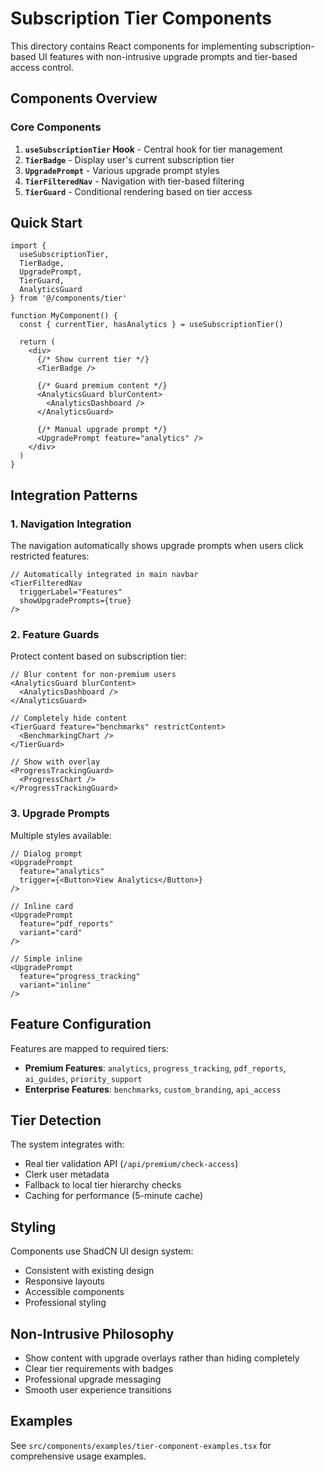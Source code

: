 # Subscription Tier Components

This directory contains React components for implementing subscription-based UI features with non-intrusive upgrade prompts and tier-based access control.

## Components Overview

### Core Components

1. **`useSubscriptionTier` Hook** - Central hook for tier management
2. **`TierBadge`** - Display user's current subscription tier
3. **`UpgradePrompt`** - Various upgrade prompt styles
4. **`TierFilteredNav`** - Navigation with tier-based filtering
5. **`TierGuard`** - Conditional rendering based on tier access

## Quick Start

```tsx
import {
  useSubscriptionTier,
  TierBadge,
  UpgradePrompt,
  TierGuard,
  AnalyticsGuard
} from '@/components/tier'

function MyComponent() {
  const { currentTier, hasAnalytics } = useSubscriptionTier()

  return (
    <div>
      {/* Show current tier */}
      <TierBadge />

      {/* Guard premium content */}
      <AnalyticsGuard blurContent>
        <AnalyticsDashboard />
      </AnalyticsGuard>

      {/* Manual upgrade prompt */}
      <UpgradePrompt feature="analytics" />
    </div>
  )
}
```

## Integration Patterns

### 1. Navigation Integration

The navigation automatically shows upgrade prompts when users click restricted features:

```tsx
// Automatically integrated in main navbar
<TierFilteredNav
  triggerLabel="Features"
  showUpgradePrompts={true}
/>
```

### 2. Feature Guards

Protect content based on subscription tier:

```tsx
// Blur content for non-premium users
<AnalyticsGuard blurContent>
  <AnalyticsDashboard />
</AnalyticsGuard>

// Completely hide content
<TierGuard feature="benchmarks" restrictContent>
  <BenchmarkingChart />
</TierGuard>

// Show with overlay
<ProgressTrackingGuard>
  <ProgressChart />
</ProgressTrackingGuard>
```

### 3. Upgrade Prompts

Multiple styles available:

```tsx
// Dialog prompt
<UpgradePrompt
  feature="analytics"
  trigger={<Button>View Analytics</Button>}
/>

// Inline card
<UpgradePrompt
  feature="pdf_reports"
  variant="card"
/>

// Simple inline
<UpgradePrompt
  feature="progress_tracking"
  variant="inline"
/>
```

## Feature Configuration

Features are mapped to required tiers:

- **Premium Features**: `analytics`, `progress_tracking`, `pdf_reports`, `ai_guides`, `priority_support`
- **Enterprise Features**: `benchmarks`, `custom_branding`, `api_access`

## Tier Detection

The system integrates with:
- Real tier validation API (`/api/premium/check-access`)
- Clerk user metadata
- Fallback to local tier hierarchy checks
- Caching for performance (5-minute cache)

## Styling

Components use ShadCN UI design system:
- Consistent with existing design
- Responsive layouts
- Accessible components
- Professional styling

## Non-Intrusive Philosophy

- Show content with upgrade overlays rather than hiding completely
- Clear tier requirements with badges
- Professional upgrade messaging
- Smooth user experience transitions

## Examples

See `src/components/examples/tier-component-examples.tsx` for comprehensive usage examples.
